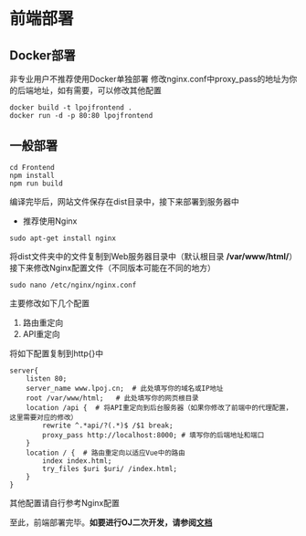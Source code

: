 # 前端部署

## Docker部署
非专业用户不推荐使用Docker单独部署
修改nginx.conf中proxy_pass的地址为你的后端地址，如有需要，可以修改其他配置

```
docker build -t lpojfrontend .
docker run -d -p 80:80 lpojfrontend
```

## 一般部署

```
cd Frontend
npm install
npm run build
```
编译完毕后，网站文件保存在dist目录中，接下来部署到服务器中
+ 推荐使用Nginx
```
sudo apt-get install nginx
```
将dist文件夹中的文件复制到Web服务器目录中（默认根目录 **/var/www/html/**）
接下来修改Nginx配置文件（不同版本可能在不同的地方）
```
sudo nano /etc/nginx/nginx.conf
```
主要修改如下几个配置
1. 路由重定向
2. API重定向

将如下配置复制到http{}中
```
server{
    listen 80;
    server_name www.lpoj.cn;  # 此处填写你的域名或IP地址
    root /var/www/html;   # 此处填写你的网页根目录
    location /api {  # 将API重定向到后台服务器（如果你修改了前端中的代理配置，这里需要对应的修改）
        rewrite ^.*api/?(.*)$ /$1 break;
        proxy_pass http://localhost:8000; # 填写你的后端地址和端口
    }
    location / {  # 路由重定向以适应Vue中的路由
        index index.html;
        try_files $uri $uri/ /index.html;
    }
}
```
其他配置请自行参考Nginx配置

至此，前端部署完毕。**如要进行OJ二次开发，请参阅[文档](http://docs.lpoj.cn)**